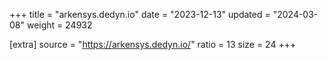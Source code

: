 +++
title = "arkensys.dedyn.io"
date = "2023-12-13"
updated = "2024-03-08"
weight = 24932

[extra]
source = "https://arkensys.dedyn.io/"
ratio = 13
size = 24
+++
